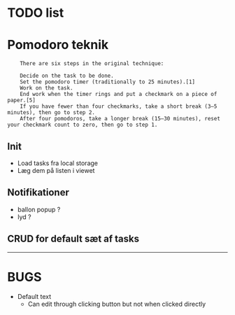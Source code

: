 # TODO list

# Pomodoro teknik

```
    There are six steps in the original technique:

    Decide on the task to be done.
    Set the pomodoro timer (traditionally to 25 minutes).[1]
    Work on the task.
    End work when the timer rings and put a checkmark on a piece of paper.[5]
    If you have fewer than four checkmarks, take a short break (3–5 minutes), then go to step 2.
    After four pomodoros, take a longer break (15–30 minutes), reset your checkmark count to zero, then go to step 1.
```

## Init
- Load tasks fra local storage
- Læg dem på listen i viewet


## Notifikationer
- ballon popup ?
- lyd ?

## CRUD for default sæt af tasks

---

# BUGS

* Default text
  * Can edit through clicking button but not when clicked directly